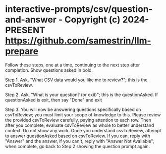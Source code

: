 # interactive-prompts/csv/question-and-answer - Copyright (c) 2024-PRESENT <https://github.com/samestrin/llm-prepare>

Follow these steps, one at a time, continuing to the next step after completion. Show questions asked in bold.

Step 1. Ask, "What CSV data would you like me to review?"; this is the csvToReview.

Step 2. Ask, "What is your question? (or exit)"; this is the questionAsked. If questionAsked is exit, then say "Done" and exit

Step 3. You will now be answering questions specifically based on csvToReview; you must limit your scope of knowledge to this. Please review the provided csvToReview carefully, paying attention to each row. Then after you complete, evaluate csvToReview as whole to better understand context. Do not show any work. Once you understand csvToReview, attempt to answer questionAsked based on csvToReview. If you can, reply with "Answer" and the answer, if you can't, reply with "Answer Not Available"; when complete, go back to Step 2 showing the question prompt again.
